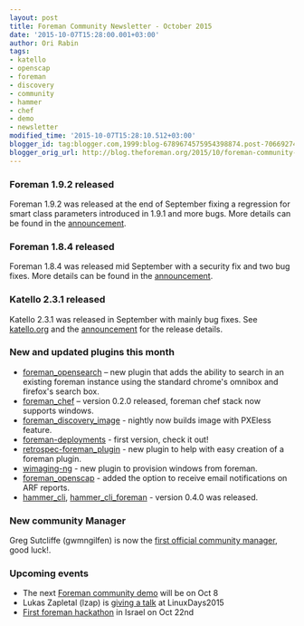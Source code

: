```yaml
---
layout: post
title: Foreman Community Newsletter - October 2015
date: '2015-10-07T15:28:00.001+03:00'
author: Ori Rabin
tags:
- katello
- openscap
- foreman
- discovery
- community
- hammer
- chef
- demo
- newsletter
modified_time: '2015-10-07T15:28:10.512+03:00'
blogger_id: tag:blogger.com,1999:blog-6789674575954398874.post-7066927474050736906
blogger_orig_url: http://blog.theforeman.org/2015/10/foreman-community-newsletter-october.html
---
```


<!--more-->

### **Foreman 1.9.2 released**

Foreman 1.9.2 was released at the end of September fixing a regression for
smart class parameters introduced in 1.9.1 and more bugs. More details can be
found in the
[announcement](https://groups.google.com/forum/#!topic/foreman-announce/TQqnzHmBJOY).

<!--more-->

### **Foreman 1.8.4 released**

Foreman 1.8.4 was released mid September with a security fix and two bug fixes.
More details can be found in the
[announcement](https://groups.google.com/forum/#!topic/foreman-announce/1UW9ZuAqS04).

### **Katello 2.3.1 released**

Katello 2.3.1 was released in September with mainly bug fixes. See
[katello.org](http://katello.org) and the
[announcement](https://groups.google.com/forum/#!msg/foreman-users/wD38MWQDAdQ/4jADN-yTCwAJ)
for the release details.

### **New and updated plugins this month**

* [foreman_opensearch](https://github.com/ShimShtein/foreman-opensearch) – new plugin that adds the ability to search in an existing foreman instance using the standard chrome's omnibox and firefox's search box.
* [foreman_chef](https://github.com/theforeman/foreman_chef) – version 0.2.0 released,  foreman chef stack now supports windows.
* [foreman_discovery_image](https://github.com/theforeman/foreman-discovery-image) - nightly now builds image with PXEless feature.
* [foreman-deployments](https://groups.google.com/d/msg/foreman-users/-5dcXVJ_b3I/IL8OTJoZBgAJ) - first version, check it out!
* [retrospec-foreman_plugin](https://groups.google.com/forum/#!topic/foreman-dev/71FFYnnrtmk) - new plugin to help with easy creation of a foreman plugin.
* [wimaging-ng](https://groups.google.com/forum/#!msg/foreman-users/fW1RVLoSZxw/UTATBE9lCQAJ) - new plugin to provision windows from foreman.
* [foreman_openscap](https://github.com/theforeman/foreman_openscap) - added the option to receive email notifications on ARF reports.
* [hammer_cli](https://github.com/theforeman/hammer-cli/blob/master/doc/release_notes.md), [hammer_cli_foreman](https://github.com/theforeman/hammer-cli-foreman/blob/master/doc/release_notes.md) - version 0.4.0 was released.

### **New community Manager**

Greg Sutcliffe (gwmngilfen) is now the [first official community
manager](https://groups.google.com/forum/#!searchin/foreman-users/community$20manager/foreman-users/FzXsYIwpNqk/PEtmbh0XCwAJ),
good luck!.

### **Upcoming events**

* The next [Foreman community demo](https://groups.google.com/forum/#!topic/foreman-users/QOg_KtmnbhM) will be on Oct 8
* Lukas Zapletal (lzap) is [giving a talk](https://www.linuxdays.cz/2015/en/schedule) at LinuxDays2015
* [First foreman hackathon](https://plus.google.com/events/cqcf8qgindcohlsrk06rp0qamug) in Israel on Oct 22nd
